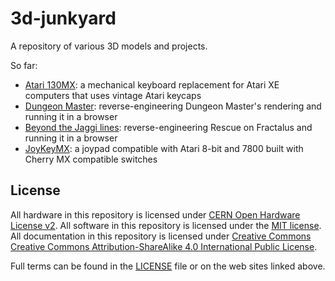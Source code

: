 # 3d-junkyard

A repository of various 3D models and projects.

So far:

* [Atari 130MX](Atari130MX): a mechanical keyboard replacement for Atari XE computers that uses vintage Atari keycaps
* [Dungeon Master](DungeonMaster): reverse-engineering Dungeon Master's rendering and running it in a browser
* [Beyond the Jaggi lines](Jaggilines): reverse-engineering Rescue on Fractalus and running it in a browser
* [JoyKeyMX](JoyKeyMX): a joypad compatible with Atari 8-bit and 7800 built with Cherry MX compatible switches

## License

All hardware in this repository is licensed under [CERN Open Hardware License v2](https://ohwr.org/cern_ohl_p_v2.pdf).
All software in this repository is licensed under the [MIT license](https://mit-license.org/).
All documentation in this repository is licensed under [Creative Commons Creative Commons Attribution-ShareAlike 4.0 International Public License](https://creativecommons.org/licenses/by-sa/4.0/legalcode).

Full terms can be found in the [LICENSE](./LICENSE) file or on the web sites linked above.
